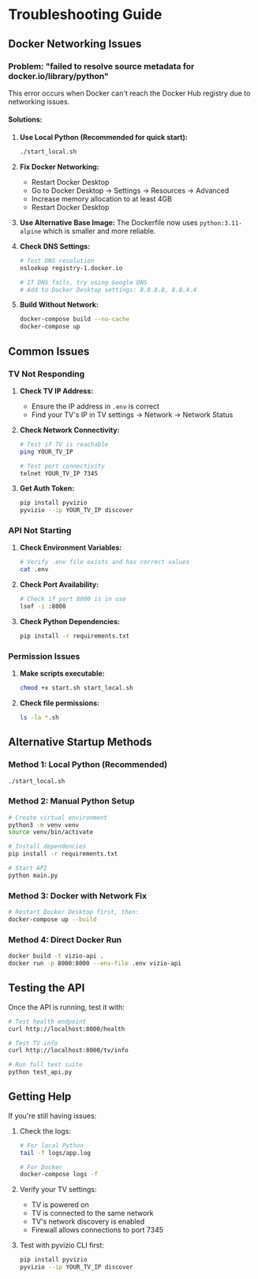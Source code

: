 # Troubleshooting Guide

## Docker Networking Issues

### Problem: "failed to resolve source metadata for docker.io/library/python"

This error occurs when Docker can't reach the Docker Hub registry due to networking issues.

#### Solutions:

1. **Use Local Python (Recommended for quick start):**
   ```bash
   ./start_local.sh
   ```

2. **Fix Docker Networking:**
   - Restart Docker Desktop
   - Go to Docker Desktop → Settings → Resources → Advanced
   - Increase memory allocation to at least 4GB
   - Restart Docker Desktop

3. **Use Alternative Base Image:**
   The Dockerfile now uses `python:3.11-alpine` which is smaller and more reliable.

4. **Check DNS Settings:**
   ```bash
   # Test DNS resolution
   nslookup registry-1.docker.io
   
   # If DNS fails, try using Google DNS
   # Add to Docker Desktop settings: 8.8.8.8, 8.8.4.4
   ```

5. **Build Without Network:**
   ```bash
   docker-compose build --no-cache
   docker-compose up
   ```

## Common Issues

### TV Not Responding

1. **Check TV IP Address:**
   - Ensure the IP address in `.env` is correct
   - Find your TV's IP in TV settings → Network → Network Status

2. **Check Network Connectivity:**
   ```bash
   # Test if TV is reachable
   ping YOUR_TV_IP
   
   # Test port connectivity
   telnet YOUR_TV_IP 7345
   ```

3. **Get Auth Token:**
   ```bash
   pip install pyvizio
   pyvizio --ip YOUR_TV_IP discover
   ```

### API Not Starting

1. **Check Environment Variables:**
   ```bash
   # Verify .env file exists and has correct values
   cat .env
   ```

2. **Check Port Availability:**
   ```bash
   # Check if port 8000 is in use
   lsof -i :8000
   ```

3. **Check Python Dependencies:**
   ```bash
   pip install -r requirements.txt
   ```

### Permission Issues

1. **Make scripts executable:**
   ```bash
   chmod +x start.sh start_local.sh
   ```

2. **Check file permissions:**
   ```bash
   ls -la *.sh
   ```

## Alternative Startup Methods

### Method 1: Local Python (Recommended)
```bash
./start_local.sh
```

### Method 2: Manual Python Setup
```bash
# Create virtual environment
python3 -m venv venv
source venv/bin/activate

# Install dependencies
pip install -r requirements.txt

# Start API
python main.py
```

### Method 3: Docker with Network Fix
```bash
# Restart Docker Desktop first, then:
docker-compose up --build
```

### Method 4: Direct Docker Run
```bash
docker build -t vizio-api .
docker run -p 8000:8000 --env-file .env vizio-api
```

## Testing the API

Once the API is running, test it with:

```bash
# Test health endpoint
curl http://localhost:8000/health

# Test TV info
curl http://localhost:8000/tv/info

# Run full test suite
python test_api.py
```

## Getting Help

If you're still having issues:

1. Check the logs:
   ```bash
   # For local Python
   tail -f logs/app.log
   
   # For Docker
   docker-compose logs -f
   ```

2. Verify your TV settings:
   - TV is powered on
   - TV is connected to the same network
   - TV's network discovery is enabled
   - Firewall allows connections to port 7345

3. Test with pyvizio CLI first:
   ```bash
   pip install pyvizio
   pyvizio --ip YOUR_TV_IP discover
   ``` 